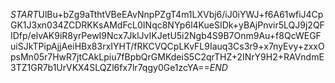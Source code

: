 $START$UlBu+bZg9aTthtVBeEAvNnpPZgT4m1LXVbj6/iJ0iYWJ+f6A61wfiJ4CpGK1J3xn034ZCDRKKsAMdFcL0INqc8NYp6l4KueSIDk+yBAjPnvir5LQJ9j2QFIDfp/elvAK9iR8yrPewI9Ncx7JklJvIKJetU5i2Ngb4S9B7Onm9Au+f8QcWEGFuiSJkTPipAjjAeiHBx83rxIYHT/fRKCVQCpLKvFL9Iauq3Cs3r9+x7nyEvy+zxxOpsMn05r7HwR7jtCAkLpiu7fBpbQrGMKdeiS5C2qrTHZ+2INrY9H2+RAVndmE3TZ1GR7b1UrVKX4SLQZl6fx7lr7qgy0Ge1zcYA==$END$